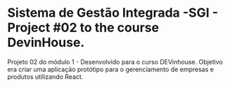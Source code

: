 # Sistema de Gestão Integrada -SGI - Project #02 to the course DevinHouse.
Projeto 02 do módulo 1 - Desenvolvido para o curso DEVinhouse. Objetivo era criar uma aplicação protótipo para o gerenciamento de empresas e produtos utilizando React.
